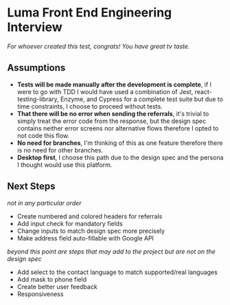 # Luma Front End Engineering Interview

*For whoever created this test, congrats! You have great tv taste.* 

## Assumptions
- **Tests will be made manually after the development is complete**, if I were to go with TDD I would have used a combination of Jest, react-testing-library, Enzyme, and Cypress for a complete test suite but due to time constraints, I choose to proceed without tests.
- **That there will be no error when sending the referrals**, it's trivial to simply treat the error code from the response, but the design spec contains neither error screens nor alternative flows therefore I opted to not code this flow.
- **No need for branches**, I'm thinking of this as one feature therefore there is no need for other branches.
- **Desktop first**, I choose this path due to the design spec and the persona I thought would use this platform.

## Next Steps
*not in any particular order*
- Create numbered and colored headers for referrals
- Add input check for mandatory fields
- Change inputs to match design spec more precisely
- Make address field auto-fillable with Google API

*beyond this point are steps that may add to the project but are not on the design spec*
- Add select to the contact language to match supported/real languages
- Add mask to phone field
- Create better user feedback
- Responsiveness
